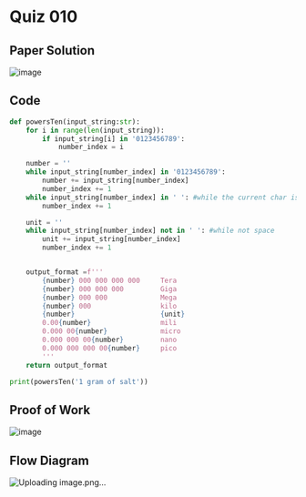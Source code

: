 # Quiz 010

## Paper Solution
![image](https://github.com/user-attachments/assets/291457ab-aaa1-4ee3-b690-97441c59d9c5)

## Code
```.py
def powersTen(input_string:str):
    for i in range(len(input_string)):
        if input_string[i] in '0123456789':
            number_index = i

    number = ''
    while input_string[number_index] in '0123456789':
        number += input_string[number_index]
        number_index += 1
    while input_string[number_index] in ' ': #while the current char is space
        number_index += 1

    unit = ''
    while input_string[number_index] not in ' ': #while not space
        unit += input_string[number_index]
        number_index += 1


    output_format =f'''
        {number} 000 000 000 000     Tera
        {number} 000 000 000         Giga
        {number} 000 000             Mega
        {number} 000                 kilo
        {number}                     {unit}
        0.00{number}                 mili
        0.000 00{number}             micro
        0.000 000 00{number}         nano
        0.000 000 000 00{number}     pico
        '''
    return output_format

print(powersTen('1 gram of salt'))
```
## Proof of Work
![image](https://github.com/user-attachments/assets/016a36da-e56c-4d2d-91fd-3c705f59530e)

## Flow Diagram
![Uploading image.png…]()
